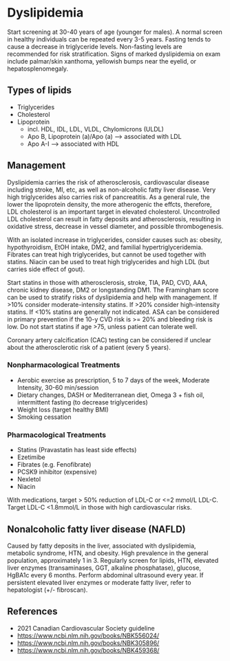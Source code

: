 # Dyslipidemia
Start screening at 30-40 years of age (younger for males). A normal screen in healthy individuals can be repeated every 3-5 years. Fasting tends to cause a decrease in triglyceride levels. Non-fasting levels are recommended for risk stratification. Signs of marked dyslipidemia on exam include palmar/skin xanthoma, yellowish bumps near the eyelid, or hepatosplenomegaly.

## Types of lipids
- Triglycerides
- Cholesterol
- Lipoprotein
  - incl. HDL, IDL, LDL, VLDL, Chylomicrons (ULDL)
  - Apo B, Lipoprotein (a)/Apo (a) --> associated with LDL
  - Apo A-I --> associated with HDL

## Management
Dyslipidemia carries the risk of atherosclerosis, cardiovascular disease including stroke, MI, etc, as well as non-alcoholic fatty liver disease. Very high triglycerides also carries risk of pancreatitis. As a general rule, the lower the lipoprotein density, the more atherogenic the effcts, therefore, LDL cholesterol is an important target in elevated cholesterol. Uncontrolled LDL cholesterol can result in fatty deposits and atherosclerosis, resulting in oxidative stress, decrease in vessel diameter, and possible thrombogenesis.

With an isolated increase in triglycerides, consider causes such as: obesity, hypothyroidism, EtOH intake, DM2, and familial hypertriglyceridemia. Fibrates can treat high triglycerides, but cannot be used together with statins. Niacin can be used to treat high triglycerides and high LDL (but carries side effect of gout).

Start statins in those with atherosclerosis, stroke, TIA, PAD, CVD, AAA, chronic kidney disease, DM2 or longstanding DM1. The Framingham score can be used to stratify risks of dyslipidemia and help with management. If >10% consider moderate-intensity statins. If >20% consider high-intensity statins. If <10% statins are generally not indicated. ASA can be considered in primary prevention if the 10-y CVD risk is >= 20% and bleeding risk is low. Do not start statins if age >75, unless patient can tolerate well.

Coronary artery calcification (CAC) testing can be considered if unclear about the atherosclerotic risk of a patient (every 5 years).

### Nonpharmacological Treatments
- Aerobic exercise as prescription, 5 to 7 days of the week, Moderate Intensity, 30-60 min/session
- Dietary changes, DASH or Mediterranean diet, Omega 3 + fish oil, intermittent fasting (to decrease triglycerides)
- Weight loss (target healthy BMI)
- Smoking cessation

### Pharmacological Treatments
- Statins (Pravastatin has least side effects)
- Ezetimibe
- Fibrates (e.g. Fenofibrate)
- PCSK9 inhibitor (expensive)
- Nexletol
- Niacin

With medications, target > 50% reduction of LDL-C or <=2 mmol/L LDL-C. Target LDL-C <1.8mmol/L in those with high cardiovascular risks.

## Nonalcoholic fatty liver disease (NAFLD)
Caused by fatty deposits in the liver, associated with dyslipidemia, metabolic syndrome, HTN, and obesity. High prevalence in the general population, approximately 1 in 3. Regularly screen for lipids, HTN, elevated liver enzymes (transaminases, GGT, alkaline phosphatase), glucose, HgBA1c every 6 months. Perform abdominal ultrasound  every year. If persistent elevated liver enzymes or moderate fatty liver, refer to hepatologist (+/- fibroscan).

## References
- 2021 Canadian Cardiovascular Society guideline
- https://www.ncbi.nlm.nih.gov/books/NBK556024/
- https://www.ncbi.nlm.nih.gov/books/NBK305896/
- https://www.ncbi.nlm.nih.gov/books/NBK459368/

